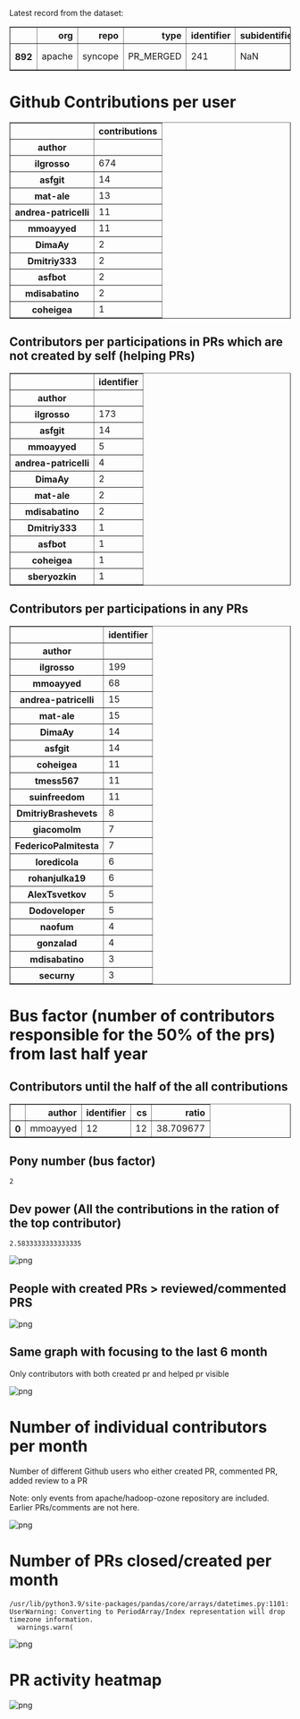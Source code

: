 Latest record from the dataset:




<div>
<table border="1" class="dataframe">
  <thead>
    <tr style="text-align: right;">
      <th></th>
      <th>org</th>
      <th>repo</th>
      <th>type</th>
      <th>identifier</th>
      <th>subidentifier</th>
      <th>date</th>
      <th>author</th>
      <th>owner</th>
      <th>project</th>
    </tr>
  </thead>
  <tbody>
    <tr>
      <th>892</th>
      <td>apache</td>
      <td>syncope</td>
      <td>PR_MERGED</td>
      <td>241</td>
      <td>NaN</td>
      <td>2021-01-29 11:27:54+00:00</td>
      <td>DimaAy</td>
      <td>DimaAy</td>
      <td>syncope</td>
    </tr>
  </tbody>
</table>
</div>



# Github Contributions per user





<div>
<table border="1" class="dataframe">
  <thead>
    <tr style="text-align: right;">
      <th></th>
      <th>contributions</th>
    </tr>
    <tr>
      <th>author</th>
      <th></th>
    </tr>
  </thead>
  <tbody>
    <tr>
      <th>ilgrosso</th>
      <td>674</td>
    </tr>
    <tr>
      <th>asfgit</th>
      <td>14</td>
    </tr>
    <tr>
      <th>mat-ale</th>
      <td>13</td>
    </tr>
    <tr>
      <th>andrea-patricelli</th>
      <td>11</td>
    </tr>
    <tr>
      <th>mmoayyed</th>
      <td>11</td>
    </tr>
    <tr>
      <th>DimaAy</th>
      <td>2</td>
    </tr>
    <tr>
      <th>Dmitriy333</th>
      <td>2</td>
    </tr>
    <tr>
      <th>asfbot</th>
      <td>2</td>
    </tr>
    <tr>
      <th>mdisabatino</th>
      <td>2</td>
    </tr>
    <tr>
      <th>coheigea</th>
      <td>1</td>
    </tr>
  </tbody>
</table>
</div>



## Contributors per participations in PRs which are not created by self (helping PRs)




<div>
<table border="1" class="dataframe">
  <thead>
    <tr style="text-align: right;">
      <th></th>
      <th>identifier</th>
    </tr>
    <tr>
      <th>author</th>
      <th></th>
    </tr>
  </thead>
  <tbody>
    <tr>
      <th>ilgrosso</th>
      <td>173</td>
    </tr>
    <tr>
      <th>asfgit</th>
      <td>14</td>
    </tr>
    <tr>
      <th>mmoayyed</th>
      <td>5</td>
    </tr>
    <tr>
      <th>andrea-patricelli</th>
      <td>4</td>
    </tr>
    <tr>
      <th>DimaAy</th>
      <td>2</td>
    </tr>
    <tr>
      <th>mat-ale</th>
      <td>2</td>
    </tr>
    <tr>
      <th>mdisabatino</th>
      <td>2</td>
    </tr>
    <tr>
      <th>Dmitriy333</th>
      <td>1</td>
    </tr>
    <tr>
      <th>asfbot</th>
      <td>1</td>
    </tr>
    <tr>
      <th>coheigea</th>
      <td>1</td>
    </tr>
    <tr>
      <th>sberyozkin</th>
      <td>1</td>
    </tr>
  </tbody>
</table>
</div>



## Contributors per participations in any PRs




<div>
<table border="1" class="dataframe">
  <thead>
    <tr style="text-align: right;">
      <th></th>
      <th>identifier</th>
    </tr>
    <tr>
      <th>author</th>
      <th></th>
    </tr>
  </thead>
  <tbody>
    <tr>
      <th>ilgrosso</th>
      <td>199</td>
    </tr>
    <tr>
      <th>mmoayyed</th>
      <td>68</td>
    </tr>
    <tr>
      <th>andrea-patricelli</th>
      <td>15</td>
    </tr>
    <tr>
      <th>mat-ale</th>
      <td>15</td>
    </tr>
    <tr>
      <th>DimaAy</th>
      <td>14</td>
    </tr>
    <tr>
      <th>asfgit</th>
      <td>14</td>
    </tr>
    <tr>
      <th>coheigea</th>
      <td>11</td>
    </tr>
    <tr>
      <th>tmess567</th>
      <td>11</td>
    </tr>
    <tr>
      <th>suinfreedom</th>
      <td>11</td>
    </tr>
    <tr>
      <th>DmitriyBrashevets</th>
      <td>8</td>
    </tr>
    <tr>
      <th>giacomolm</th>
      <td>7</td>
    </tr>
    <tr>
      <th>FedericoPalmitesta</th>
      <td>7</td>
    </tr>
    <tr>
      <th>loredicola</th>
      <td>6</td>
    </tr>
    <tr>
      <th>rohanjulka19</th>
      <td>6</td>
    </tr>
    <tr>
      <th>AlexTsvetkov</th>
      <td>5</td>
    </tr>
    <tr>
      <th>Dodoveloper</th>
      <td>5</td>
    </tr>
    <tr>
      <th>naofum</th>
      <td>4</td>
    </tr>
    <tr>
      <th>gonzalad</th>
      <td>4</td>
    </tr>
    <tr>
      <th>mdisabatino</th>
      <td>3</td>
    </tr>
    <tr>
      <th>securny</th>
      <td>3</td>
    </tr>
  </tbody>
</table>
</div>



# Bus factor (number of contributors responsible for the 50% of the prs) from last half year

## Contributors until the half of the all contributions




<div>
<table border="1" class="dataframe">
  <thead>
    <tr style="text-align: right;">
      <th></th>
      <th>author</th>
      <th>identifier</th>
      <th>cs</th>
      <th>ratio</th>
    </tr>
  </thead>
  <tbody>
    <tr>
      <th>0</th>
      <td>mmoayyed</td>
      <td>12</td>
      <td>12</td>
      <td>38.709677</td>
    </tr>
  </tbody>
</table>
</div>



## Pony number (bus factor)




    2



## Dev power (All the contributions in the ration of the top contributor)




    2.5833333333333335




    
![png](github-contributions_files/github-contributions_18_0.png)
    


## People with created PRs > reviewed/commented PRS


    
![png](github-contributions_files/github-contributions_21_0.png)
    


## Same graph with focusing to the last 6 month

Only contributors with both created pr and helped pr visible


    
![png](github-contributions_files/github-contributions_25_0.png)
    


# Number of individual contributors per month

Number of different Github users who either created PR, commented PR, added review to a PR

Note: only events from apache/hadoop-ozone repository are included. Earlier PRs/comments are not here.


    
![png](github-contributions_files/github-contributions_28_0.png)
    


# Number of PRs closed/created per month

    /usr/lib/python3.9/site-packages/pandas/core/arrays/datetimes.py:1101: UserWarning: Converting to PeriodArray/Index representation will drop timezone information.
      warnings.warn(



    
![png](github-contributions_files/github-contributions_31_0.png)
    


# PR activity heatmap


    
![png](github-contributions_files/github-contributions_34_0.png)
    

